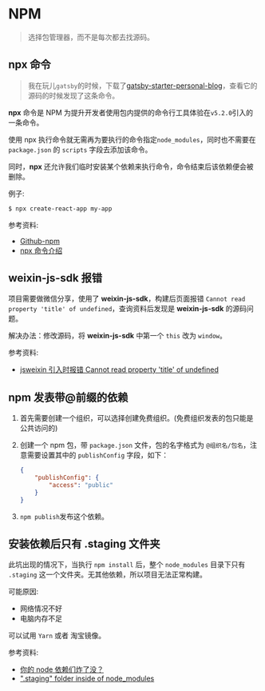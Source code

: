 # NPM

> 选择包管理器，而不是每次都去找源码。

## npx 命令

> 我在玩儿`gatsby`的时候，下载了[gatsby-starter-personal-blog](https://github.com/greglobinski/gatsby-starter-personal-blog)，查看它的源码的时候发现了这条命令。

**npx** 命令是 NPM 为提升开发者使用包内提供的命令行工具体验在`v5.2.0`引入的一条命令。

使用 npx 执行命令就无需再为要执行的命令指定`node_modules`，同时也不需要在 `package.json` 的 `scripts` 字段去添加该命令。

同时，**npx** 还允许我们临时安装某个依赖来执行命令，命令结束后该依赖便会被删除。

例子:

```bash
$ npx create-react-app my-app
```

参考资料:

-   [Github-npm](https://github.com/npm/npm/releases/tag/v5.2.0)
-   [npx 命令介绍](https://segmentfault.com/a/1190000012974903)

## weixin-js-sdk 报错

项目需要做微信分享，使用了 **weixin-js-sdk**，构建后页面报错 `Cannot read property 'title' of undefined`，查询资料后发现是 **weixin-js-sdk** 的源码问题。

解决办法：修改源码，将 **weixin-js-sdk** 中第一个 `this` 改为 `window`。

参考资料:

-   [jsweixin 引入时报错 Cannot read property 'title' of undefined](https://segmentfault.com/q/1010000009724851)

## npm 发表带@前缀的依赖

1. 首先需要创建一个组织，可以选择创建免费组织。(免费组织发表的包只能是公共访问的)

2. 创建一个 npm 包，带 `package.json` 文件，包的名字格式为 `@组织名/包名`，注意需要设置其中的 `publishConfig` 字段，如下：

    ```json
    {
        "publishConfig": {
            "access": "public"
        }
    }
    ```

3. `npm publish`发布这个依赖。

## 安装依赖后只有 .staging 文件夹

此坑出现的情况下，当执行 `npm install` 后，整个 `node_modules` 目录下只有 `.staging` 这一个文件夹。无其他依赖，所以项目无法正常构建。

可能原因:

-   网络情况不好
-   电脑内存不足

可以试用 `Yarn` 或者 淘宝镜像。

参考资料:

-   [你的 node 依赖们炸了没？](https://github.com/NoName4Me/yo-FE/issues/17)
-   [".staging" folder inside of node_modules](https://github.com/npm/npm/issues/12540)
